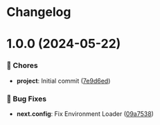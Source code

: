 <a name="readme-top"></a>

# Changelog

# 1.0.0 (2024-05-22)

### 🎫 Chores

- **project**: Initial commit ([7e9d6ed](https://github.com/draco-china/next-template/commit/7e9d6ed))

### 🐛 Bug Fixes

- **next.config**: Fix Environment Loader ([09a7538](https://github.com/draco-china/next-template/commit/09a7538))
